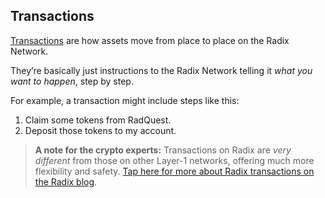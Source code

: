 ## Transactions

[Transactions](?glossaryAnchor=transactions) are how assets move from place to place on the Radix Network.

They’re basically just instructions to the Radix Network telling it _what you want to happen_, step by step.

For example, a transaction might include steps like this:

1. Claim some tokens from RadQuest.
2. Deposit those tokens to my account.

> **A note for the crypto experts:** Transactions on Radix are _very different_ from those on other Layer-1 networks, offering much more flexibility and safety. [Tap here for more about Radix transactions on the Radix blog](https://www.radixdlt.com/blog/radixs-asset-oriented-transactions).
